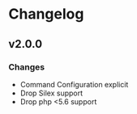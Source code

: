 # Changelog

## v2.0.0

### Changes

- Command Configuration explicit
- Drop Silex support
- Drop php <5.6 support
